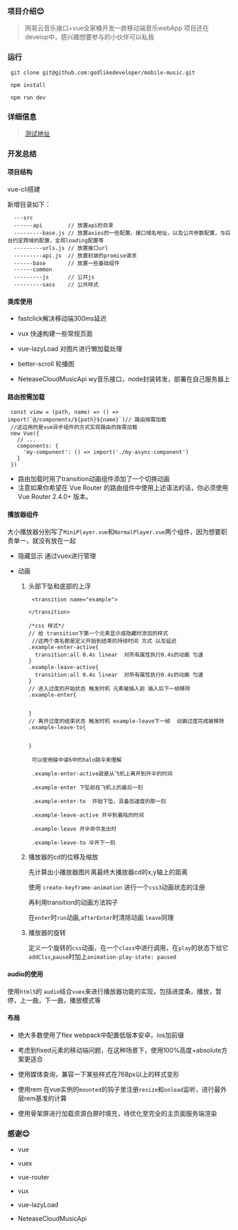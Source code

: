 ### 项目介绍:blush:

> 网易云音乐接口+vue全家桶开发一款移动端音乐webApp
> 项目还在develop中，感兴趣想要参与的小伙伴可以私我

### 运行

```
 git clone git@github.com:godlikedeveloper/mobile-music.git

 npm install

 npm run dev

```

### 详细信息

> <a href='http://u-to-world.com:8080/static/index.html#/' style="text-decoration: underline;">测试地址</a>



### 开发总结


#### 项目结构
 
 vue-cli搭建

 新增目录如下：
 
   ```
     ---src 
     ------api        // 放置api的目录
     ---------base.js // 放置axios的一些配置，接口域名地址，以及公共参数配置，与后台约定跨域的配置，全局loading配置等
     ---------urls.js // 放置接口url 
     ---------api.js  // 放置封装的promise请求
     ------base       // 放置一些基础组件 
     ------common  
     ---------js      // 公共js 
     ---------sass    // 公共样式 
  ```

#### 类库使用

 * fastclick解决移动端300ms延迟

 * vux 快速构建一些常规页面

 * vue-lazyLoad 对图片进行懒加载处理

 * better-scroll 轮播图

 * NeteaseCloudMusicApi  wy音乐接口，node封装转发，部署在自己服务器上



 #### 路由按需加载

   ```
    const view = (path, name) => () => import(`@/components/${path}${name}`)// 路由按需加载
    //这边用的是vue异步组件的方式实现路由的按需加载
    new Vue({
      // ...
      components: {
        'my-component': () => import('./my-async-component')
      }
    })

   ```
  * 路由加载时用了transition动画组件添加了一个切换动画
  * 注意如果你希望在 Vue Router 的路由组件中使用上述语法的话，你必须使用 Vue Router 2.4.0+ 版本。

#### 播放器组件

大小播放器分别写了`MiniPlayer.vue`和`NormalPlayer.vue`两个组件，因为想要职责单一，就没有放在一起

* 隐藏显示 通过vuex进行管理

* 动画 
  
   1. 头部下坠和底部的上浮

     
      ```
       <transition name="example">

      </transition>

      /*css 样式*/
      // 给 transition下第一个元素显示或隐藏时添加的样式
       //这两个类名都是定义开始到结束的持续时间 方式 以及延迟
      .example-enter-active{
        transition:all 0.4s linear  对所有属性执行0.4s的动画 匀速
      }
      .example-leave-active{
        transition:all 0.4s linear  对所有属性执行0.4s的动画 匀速
      }
      // 进入过度的开始状态 触发时机 元素被插入前 插入后下一帧移除
      .example-enter{


      }
      // 离开过度的结束状态 触发时机 example-leave下一帧  动画过度完成被移除
      .example-leave-to{


      }
     
       可以使用碟中谍6中的halo跳伞来理解

       .example-enter-active就是从飞机上离开到开伞的时间

       .example-enter 下坠前在飞机上的最后一刻

       .example-enter-to  开始下坠，具备加速度的那一刻 

       .example-leave-active 开伞到着陆的时间

       .example-leave 开伞命令发出时

       .example-leave-to 伞开下一刻
      ```
     
   2. 播放器的cd的位移及缩放

       先计算出小播放器图片离最终大播放器cd的x,y轴上的距离

       使用 `create-keyframe-animation` 进行一个`css3`动画状态的注册

       再利用transition的动画方法钩子

       在`enter`时`run`动画,`afterEnter`时清除动画 `leave`同理

   3. 播放器的旋转

       定义一个旋转的`css`动画，在一个`class`中进行调用，在`play`的状态下给它`addClss`,`pause`时加上`animation-play-state: paused`


 #### audio的使用

  使用`html5`的 `audio`结合`vuex`来进行播放器功能的实现，包括进度条，播放，暂停，上一曲，下一曲，播放模式等

 #### 布局

   * 绝大多数使用了flex  webpack中配置低版本安卓，ios加前缀

   * 考虑到fixed元素的移动端问题，在这种场景下，使用100%高度+absolute方案更适合

   * 使用媒体查询，兼容一下某些样式在768px以上的样式变形

   * 使用rem 在vue实例的`mounted`的钩子里注册`resize`和`onload`监听，进行最外层rem基准的计算

   * 使用骨架屏进行加载资源白屏时填充，待优化至完全的主页面服务端渲染




### 感谢:blush:

  * vue

  * vuex

  * vue-router

  * vux

  * vue-lazyLoad

  * NeteaseCloudMusicApi

